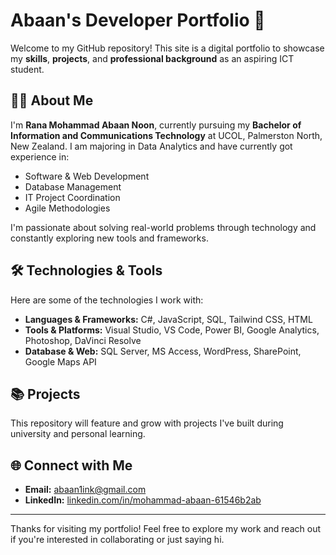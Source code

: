 # Abaan's Developer Portfolio 🚀

Welcome to my GitHub repository! This site is a digital portfolio to showcase my **skills**, **projects**, and **professional background** as an aspiring ICT student.

## 👨‍💻 About Me

I'm **Rana Mohammad Abaan Noon**, currently pursuing my **Bachelor of Information and Communications Technology** at UCOL, Palmerston North, New Zealand. I am majoring in Data Analytics and have currently got experience in:

- Software & Web Development  
- Database Management  
- IT Project Coordination    
- Agile Methodologies  

I'm passionate about solving real-world problems through technology and constantly exploring new tools and frameworks.

## 🛠️ Technologies & Tools

Here are some of the technologies I work with:

- **Languages & Frameworks:** C#, JavaScript, SQL, Tailwind CSS, HTML  
- **Tools & Platforms:** Visual Studio, VS Code, Power BI, Google Analytics, Photoshop, DaVinci Resolve  
- **Database & Web:** SQL Server, MS Access, WordPress, SharePoint, Google Maps API  

## 📚 Projects

This repository will feature and grow with projects I've built during university and personal learning.

## 🌐 Connect with Me

- **Email:** abaan1ink@gmail.com  
- **LinkedIn:** [linkedin.com/in/mohammad-abaan-61546b2ab](https://www.linkedin.com/in/mohammad-abaan-61546b2ab)

---

Thanks for visiting my portfolio! Feel free to explore my work and reach out if you're interested in collaborating or just saying hi.

